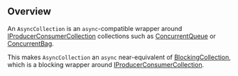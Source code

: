 ## Overview

An `AsyncCollection` is an `async`-compatible wrapper around [IProducerConsumerCollection](https://docs.microsoft.com/en-us/dotnet/api/system.collections.concurrent.iproducerconsumercollection-1) collections such as [ConcurrentQueue](https://docs.microsoft.com/en-us/dotnet/api/system.collections.concurrent.concurrentqueue-1) or [ConcurrentBag](https://docs.microsoft.com/en-us/dotnet/api/system.collections.concurrent.concurrentbag-1).

This makes `AsyncCollection` an `async` near-equivalent of [BlockingCollection](https://docs.microsoft.com/en-us/dotnet/api/system.collections.concurrent.blockingcollection-1), which is a blocking wrapper around [IProducerConsumerCollection](https://docs.microsoft.com/en-us/dotnet/api/system.collections.concurrent.iproducerconsumercollection-1).
